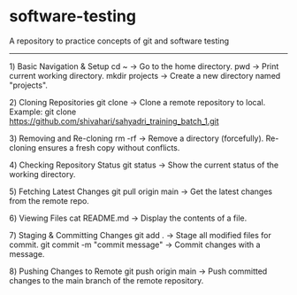 # software-testing
A repository to practice concepts of git and software testing

***

1️) Basic Navigation & Setup
cd ~ → Go to the home directory.
pwd → Print current working directory.
mkdir projects → Create a new directory named "projects".

2️) Cloning Repositories
git clone <repo-url> → Clone a remote repository to local.
Example: git clone https://github.com/shivahari/sahyadri_training_batch_1.git

3️) Removing and Re-cloning
rm -rf <folder> → Remove a directory (forcefully).
Re-cloning ensures a fresh copy without conflicts.

4️) Checking Repository Status
git status → Show the current status of the working directory.

5️) Fetching Latest Changes
git pull origin main → Get the latest changes from the remote repo.

6️) Viewing Files
cat README.md → Display the contents of a file.

7️) Staging & Committing Changes
git add . → Stage all modified files for commit.
git commit -m "commit message" → Commit changes with a message.

8️) Pushing Changes to Remote
git push origin main → Push committed changes to the main branch of the remote repository.
